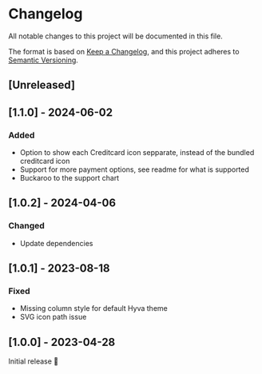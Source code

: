 # Changelog
All notable changes to this project will be documented in this file.

The format is based on [Keep a Changelog](https://keepachangelog.com/en/1.0.0/),
and this project adheres to [Semantic Versioning](https://semver.org/spec/v2.0.0.html).

## [Unreleased]

## [1.1.0] - 2024-06-02
### Added
- Option to show each Creditcard icon sepparate, instead of the bundled creditcard icon
- Support for more payment options, see readme for what is supported
- Buckaroo to the support chart

## [1.0.2] - 2024-04-06
### Changed
- Update dependencies

## [1.0.1] - 2023-08-18
### Fixed
- Missing column style for default Hyva theme
- SVG icon path issue

## [1.0.0] - 2023-04-28
Initial release 🎉
